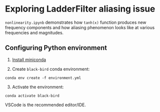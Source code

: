 # Exploring LadderFilter aliasing issue

`nonlinearity.ipynb` demonstrates how `tanh(x)` function produces new
frequency components and how aliasing phenomenon looks like at various
frequencies and magnitudes.

## Configuring Python environment

1. [Install miniconda](https://docs.anaconda.com/free/miniconda/miniconda-install/)

2. Create `black-bird` conda environment:
```
conda env create -f environment.yml
```

3. Activate the environment:
```
conda activate black-bird
```

VSCode is the recommended editor/IDE. 
